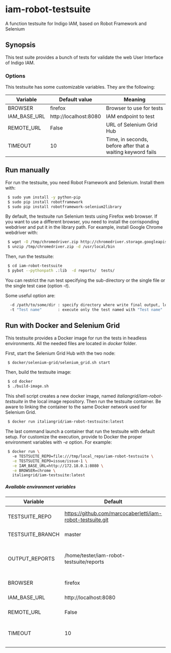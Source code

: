 # iam-robot-testsuite
A function testsuite for Indigo IAM,  based on Robot Framework and Selenium

## Synopsis
This test suite provides a bunch of tests for validate the web User Interface of Indigo IAM.

### Options
This testsuite has some customizable variables. They are the following:

| Variable     | Default value         | Meaning |
| ------------ | ----------------------| ------- |
| BROWSER      | firefox               | Browser to use for tests |
| IAM_BASE_URL | http://localhost:8080 | IAM endpoint to test |
| REMOTE_URL   | False                 | URL of Selenium Grid Hub |
| TIMEOUT      | 10                    | Time, in seconds, before after that a waiting keyword fails |


## Run manually
For run the testsuite, you need Robot Framework and Selenium. Install them with:

```bash
 $ sudo yum install -y python-pip
 $ sudo pip install robotframework
 $ sudo pip install robotframework-selenium2library
```
By default, the testsuite run Selenium tests using Firefox web browser. If you want to use a different browser, you need to install
the corrisponding webdriver and put it in the library path.
For example, install Google Chrome webdriver with:

```bash
 $ wget -O /tmp/chromedriver.zip http://chromedriver.storage.googleapis.com/2.23/chromedriver_linux64.zip
 $ unzip /tmp/chromedriver.zip -d /usr/local/bin

```

Then, run the testsuite:
```bash
 $ cd iam-robot-testsuite
 $ pybot --pythonpath .:lib  -d reports/  tests/

```
You can restrict the run test specifying the sub-directory or the single file or the single test case (option _-t_).

Some useful option are:
```bash
  -d /path/to/some/dir : specify directory where write final output, log and report
  -t "Test name"       : execute only the test named with "Test name"
```

## Run with Docker and Selenium Grid
This testsuite provides a Docker image for run the tests in headless environments. 
All the needed files are located in _docker_ folder.

First, start the Selenium Grid Hub with the two node:
```bash
 $ docker/selenium-grid/selenium_grid.sh start
```
Then, build the testsuite image:
```bash
 $ cd docker
 $ ./build-image.sh
```
This shell script creates a new docker image, named _italiangrid/iam-robot-testsuite_ in the local image repository.
Then run the testsuite container.
Be aware to linking the container to the same Docker network used for Selenium Grid.

```bash
 $ docker run italiangrid/iam-robot-testsuite:latest
```
The last command launch a container that run the testsuite with default setup. For customize the execution, provide to Docker the proper environment variables with _-e_ option.
For example:

```bash
 $ docker run \ 
   -e TESTSUITE_REPO=file:///tmp/local_repo/iam-robot-testsuite \
   -e TESTSUITE_REPO=issue/issue-1 \
   -e IAM_BASE_URL=http://172.18.0.1:8080 \
   -e BROWSER=chrome \
   italiangrid/iam-testsuite:latest
```


##### Available environment variables

| Variable             | Default                                                      | Meaning |
| -------------------- | ------------------------------------------------------------ | ------- |
| TESTSUITE_REPO       | https://github.com/marcocaberletti/iam-robot-testsuite.git   | Repository hosting testsuite code |
| TESTSUITE_BRANCH     | master                                                       | Git branch to checkout |
| OUTPUT_REPORTS       | /home/tester/iam-robot-testsuite/reports                     | Directory where RobotFramework save execution report and tests outputs |
| BROWSER              | firefox                                                      | Browser to use for tests |
| IAM_BASE_URL         | http://localhost:8080                                        | IAM endpoint to test |
| REMOTE_URL           | False                                                        | URL of Selenium Grid Hub to use |
| TIMEOUT              | 10                                                           | Time, in seconds, after that a keyword fails |
